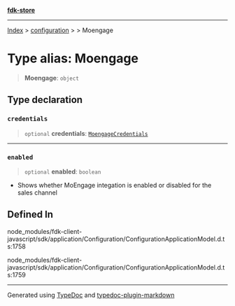 [**fdk-store**](../../../README.md)
***

[Index](../../../API.md) > [configuration](../../README.md) > [<internal>](../README.md) > Moengage

# Type alias: Moengage

> **Moengage**: `object`

## Type declaration

### `credentials`

> `optional` **credentials**: [`MoengageCredentials`](type-alias.MoengageCredentials.md)

***

### `enabled`

> `optional` **enabled**: `boolean`

- Shows whether MoEngage integation is enabled
or disabled for the sales channel

## Defined In

node\_modules/fdk-client-javascript/sdk/application/Configuration/ConfigurationApplicationModel.d.ts:1758

node\_modules/fdk-client-javascript/sdk/application/Configuration/ConfigurationApplicationModel.d.ts:1759

***
Generated using [TypeDoc](https://typedoc.org/) and [typedoc-plugin-markdown](https://www.npmjs.com/package/typedoc-plugin-markdown)

